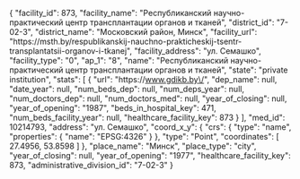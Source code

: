 {
    "facility_id": 873,
    "facility_name": "Республиканский научно-практический центр трансплантации органов и тканей",
    "district_id": "7-02-3",
    "district_name": "Московский район, Минск",
    "facility_url": "https:\/\/msth.by\/respublikanskij-nauchno-prakticheskij-tsentr-transplantatsii-organov-i-tkanej",
    "facility_address": "ул. Семашко",
    "facility_type": "0",
    "ap_1": "8",
    "name": "Республиканский научно-практический центр трансплантации органов и тканей",
    "state": "private institution",
    "stats": [
        {
            "url": "https:\/\/www.gdikb.by\/",
            "dep_name": null,
            "date_year": null,
            "num_beds_dep": null,
            "num_deps_year": null,
            "num_doctors_dep": null,
            "num_doctors_med": null,
            "year_of_closing": null,
            "year_of_opening": "1987",
            "beds_in_hospital_key": 471,
            "num_beds_facility_year": null,
            "healthcare_facility_key": 873
        }
    ],
    "med_id": 10214793,
    "address": "ул. Семашко",
    "coord_x_y": {
        "crs": {
            "type": "name",
            "properties": {
                "name": "EPSG:4326"
            }
        },
        "type": "Point",
        "coordinates": [
            27.4956,
            53.8598
        ]
    },
    "place_name": "Минск",
    "place_type": "city",
    "year_of_closing": null,
    "year_of_opening": "1977",
    "healthcare_facility_key": 873,
    "administrative_division_id": "7-02-3"
}